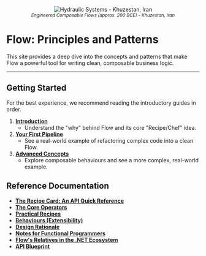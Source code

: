 <p align="center">
  <img src="/assets/img/flow-1535x529.png" alt="Hydraulic Systems - Khuzestan, Iran"/>
  <br/>
  <small><i>Engineered Composable Flows (approx. 200 BCE) - Khuzestan, Iran</i></small>
</p>

# Flow: Principles and Patterns

This site provides a deep dive into the concepts and patterns that make Flow a powerful tool for writing clean, composable business logic.

---

## Getting Started

For the best experience, we recommend reading the introductory guides in order.

1.  **[Introduction](./introduction.md)**
    *   Understand the "why" behind Flow and its core "Recipe/Chef" idea.
2.  **[Your First Pipeline](./basic-pipeline.md)**
    *   See a real-world example of refactoring complex code into a clean Flow.
3.  **[Advanced Concepts](./advanced-concepts.md)**
    *   Explore composable behaviours and see a more complex, real-world example.

## Reference Documentation

*   **[The Recipe Card: An API Quick Reference](./recipe-card.md)**
*   **[The Core Operators](./core-operators.md)**
*   **[Practical Recipes](./practical-recipes.md)**
*   **[Behaviours (Extensibility)](./behaviours.md)**
*   **[Design Rationale](./design-rationale.md)**
*   **[Notes for Functional Programmers](./for-fp-developers.md)**
*   **[Flow's Relatives in the .NET Ecosystem](./relatives-and-ecosystem.md)**
*   **[API Blueprint](./ApiBlueprint.cs)**